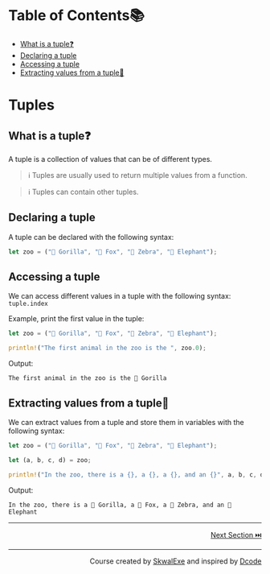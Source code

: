 # Table of Contents📚
- [What is a tuple❓](#what-is-a-tuple)
- [Declaring a tuple](#declaring-a-tuple)
- [Accessing a tuple](#accessing-a-tuple)
- [Extracting values from a tuple🚪](#extracting-values-from-a-tuple)

# Tuples
## What is a tuple❓
A tuple is a collection of values that can be of different types.
> ℹ️ Tuples are usually used to return multiple values from a function.

> ℹ️ Tuples can contain other tuples.


## Declaring a tuple
A tuple can be declared with the following syntax:
```rust
let zoo = ("🦍 Gorilla", "🦊 Fox", "🦓 Zebra", "🐘 Elephant");
```
## Accessing a tuple
We can access different values in a tuple with the following syntax: `tuple.index`

Example, print the first value in the tuple:
```rust
let zoo = ("🦍 Gorilla", "🦊 Fox", "🦓 Zebra", "🐘 Elephant");

println!("The first animal in the zoo is the ", zoo.0);
```
Output:
```
The first animal in the zoo is the 🦍 Gorilla
```
## Extracting values from a tuple🚪
We can extract values from a tuple and store them in variables with the following syntax: 
```rust
let zoo = ("🦍 Gorilla", "🦊 Fox", "🦓 Zebra", "🐘 Elephant");

let (a, b, c, d) = zoo;

println!("In the zoo, there is a {}, a {}, a {}, and an {}", a, b, c, d);
```
Output:
```
In the zoo, there is a 🦍 Gorilla, a 🦊 Fox, a 🦓 Zebra, and an 🐘 Elephant
```



---

<p align="right"><a href="../functions">Next Section ⏭️</a></p>


---

<p align="right">Course created by <a href="https://github.com/SkwalExe/" target="_blank">SkwalExe</a> and inspired by <a href="https://www.youtube.com/watch?v=vOMJlQ5B-M0&list=PLVvjrrRCBy2JSHf9tGxGKJ-bYAN_uDCUL" target="_blank">Dcode</a></p>